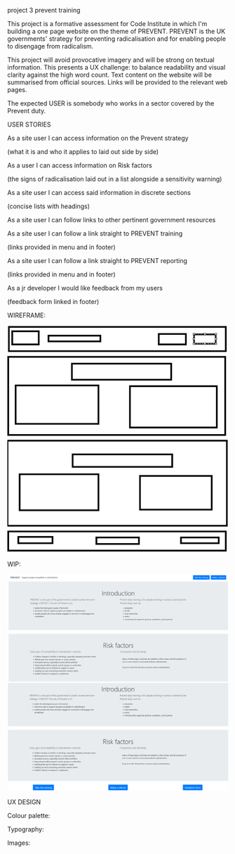 project 3 prevent training

This project is a formative assessment for Code Institute in which I'm building a one page website on the theme of PREVENT.
PREVENT is the UK governments' strategy for preventing radicalisation and for enabling people to disengage from radicalism.

This project will avoid provocative imagery and will be strong on textual information. This presents a UX challenge: 
to balance readability and visual clarity against the high word count. Text content on the website will be summarised from
official sources. Links will be provided to the relevant web pages.

The expected USER is somebody who works in a sector covered by the Prevent duty. 

USER STORIES

As a site user I can access information on the Prevent strategy

(what it is and who it applies to laid out side by side)

As a user I can access information on Risk factors

(the signs of radicalisation laid out in a list alongside a sensitivity warning)

As a site user I can access said information in discrete sections

(concise lists with headings)

As a site user I can follow links to other pertinent government resources

As a site user I can follow a link straight to PREVENT training

(links provided in menu and in footer)

As a site user I can follow a link straight to PREVENT reporting

(links provided in menu and in footer)

As a jr developer I would like feedback from my users

(feedback form linked in footer)

WIREFRAME:

![wireframe](assets/images/readme/wireframe.png)


WIP:

![unstyled bootstrap and html](assets/images/readme/wip-header-and-main.png)
![unstyled bootstrap and html](assets/images/readme/wip-main-and-footer.png)

UX DESIGN

Colour palette: 

Typography:

Images: 


